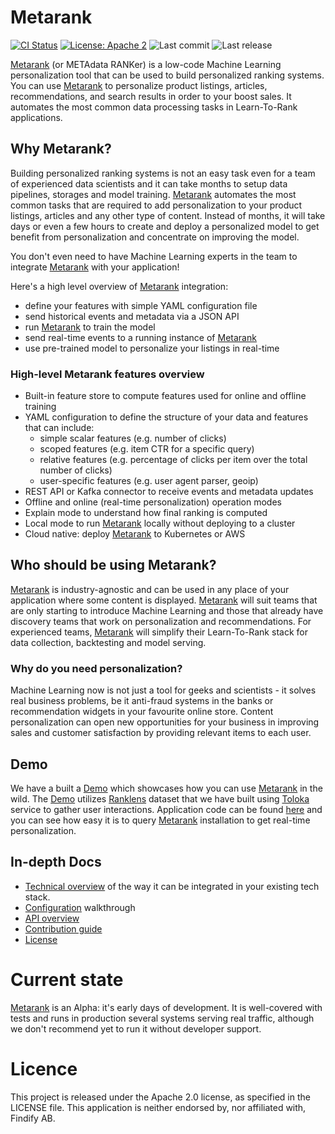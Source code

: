 # Metarank

[![CI Status](https://github.com/meta-rank/metarank/workflows/Scala%20CI/badge.svg)](https://github.com/metarank/metarank/actions)
[![License: Apache 2](https://img.shields.io/badge/License-Apache2-green.svg)](https://opensource.org/licenses/Apache-2.0)
![Last commit](https://img.shields.io/github/last-commit/metarank/metarank)
![Last release](https://img.shields.io/github/release/metarank/metarank)

[Metarank](https://www.metarank.ai/) (or METAdata RANKer) is a low-code Machine Learning personalization tool that can be used to build personalized ranking systems.
You can use [Metarank](https://www.metarank.ai/) to personalize product listings, articles, recommendations, and search results in order to your boost sales. 
It automates the most common data processing tasks in Learn-To-Rank applications.

## Why Metarank?

Building personalized ranking systems is not an easy task even for a team of experienced data scientists and it can take months to setup data pipelines, storages and model training.
[Metarank](https://www.metarank.ai/) automates the most common tasks that are required to add personalization to your product listings, articles and any other type of content.
Instead of months, it will take days or even a few hours to create and deploy a personalized model to get benefit from personalization and concentrate on improving the model.

You don't even need to have Machine Learning experts in the team to integrate [Metarank](https://www.metarank.ai/) with your application!

Here's a high level overview of [Metarank](https://www.metarank.ai/) integration:

* define your features with simple YAML configuration file
* send historical events and metadata via a JSON API
* run [Metarank](https://www.metarank.ai/) to train the model
* send real-time events to a running instance of [Metarank](https://www.metarank.ai/)
* use pre-trained model to personalize your listings in real-time

### High-level Metarank features overview

* Built-in feature store to compute features used for online and offline training
* YAML configuration to define the structure of your data and features that can include:
    * simple scalar features (e.g. number of clicks)
    * scoped features (e.g. item CTR for a specific query)
    * relative features (e.g. percentage of clicks per item over the total number of clicks)
    * user-specific features (e.g. user agent parser, geoip)
* REST API or Kafka connector to receive events and metadata updates
* Offline and online (real-time personalization) operation modes
* Explain mode to understand how final ranking is computed
* Local mode to run [Metarank](https://www.metarank.ai/) locally without deploying to a cluster
* Cloud native: deploy [Metarank](https://www.metarank.ai/) to Kubernetes or AWS

## Who should be using Metarank?

[Metarank](https://www.metarank.ai/) is industry-agnostic and can be used in any place of your application where some content is displayed. 
[Metarank](https://www.metarank.ai/) will suit teams that are only starting to introduce Machine Learning and those that already have discovery teams that work on personalization and recommendations.
For experienced teams, [Metarank](https://www.metarank.ai/) will simplify their Learn-To-Rank stack for data collection, backtesting and model serving. 

### Why do you need personalization?

Machine Learning now is not just a tool for geeks and scientists - it solves real business problems, be it anti-fraud systems in the banks or recommendation widgets in your favourite online store.
Content personalization can open new opportunities for your business in improving sales and customer satisfaction by providing relevant items to each user. 

## Demo 

We have a built a [Demo](https://demo.metarank.ai) which showcases how you can use [Metarank](https://metarank.ai) in the wild. The [Demo](https://demo.metarank.ai) utilizes [Ranklens](https://github.com/metarank/ranklens) dataset that we have built using [Toloka](https://toloka.ai/) service to gather user interactions. Application code can be found [here](https://github.com/metarank/demo) and you can see how easy it is to query [Metarank](https://metarank.ai) installation to get real-time personalization. 

## In-depth Docs

* [Technical overview](doc/02_tech_overview.md) of the way it can be integrated in your existing tech stack.
* [Configuration](doc/03_configuration.md) walkthrough
* [API overview](doc/xx_api_schema.md)
* [Contribution guide](doc/xx_development.md)
* [License](LICENSE)

Current state
=====
[Metarank](https://www.metarank.ai/) is an Alpha: it's early days of development. It is well-covered with tests and runs in production several systems serving real traffic, although we don't recommend yet to run it without developer support.

Licence
=====
This project is released under the Apache 2.0 license, as specified in the LICENSE file.
This application is neither endorsed by, nor affiliated with, Findify AB.
